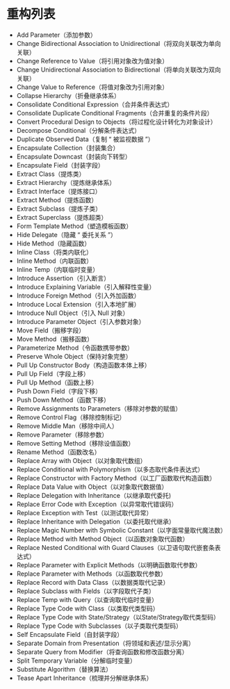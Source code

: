 # 重构列表

* Add Parameter（添加参数）
* Change Bidirectional Association to Unidirectional（将双向关联改为单向关联）
* Change Reference to Value（将引用对象改为值对象）
* Change Unidirectional Association to Bidirectional（将单向关联改为双向关联）
* Change Value to Reference（将值对象改为引用对象）
* Collapse Hierarchy（折叠继承体系）
* Consolidate Conditional Expression（合并条件表达式）
* Consolidate Duplicate Conditional Fragments（合并重复的条件片段）
* Convert Procedural Design to Objects（将过程化设计转化为对象设计）
* Decompose Conditional（分解条件表达式）
* Duplicate Observed Data（复制 “ 被监视数据 ”）
* Encapsulate Collection（封装集合）
* Encapsulate Downcast（封装向下转型）
* Encapsulate Field（封装字段）
* Extract Class（提炼类）
* Extract Hierarchy（提炼继承体系）
* Extract Interface（提炼接口）
* Extract Method（提炼函数）
* Extract Subclass（提炼子类）
* Extract Superclass（提炼超类）
* Form Template Method（塑造模板函数）
* Hide Delegate（隐藏 “ 委托关系 ”）
* Hide Method（隐藏函数）
* Inline Class（将类内联化）
* Inline Method（内联函数）
* Inline Temp（内联临时变量）
* Introduce Assertion（引入断言）
* Introduce Explaining Variable（引入解释性变量）
* Introduce Foreign Method（引入外加函数）
* Introduce Local Extension（引入本地扩展）
* Introduce Null Object（引入 Null  对象）
* Introduce Parameter Object（引入参数对象）
* Move Field（搬移字段）
* Move Method（搬移函数）
* Parameterize Method（令函数携带参数）
* Preserve Whole Object（保持对象完整）
* Pull Up Constructor Body（构造函数本体上移）
* Pull Up Field（字段上移）
* Pull Up Method（函数上移）
*  Push Down Field（字段下移）
* Push Down Method（函数下移）
* Remove Assignments to Parameters（移除对参数的赋值）
* Remove Control Flag（移除控制标记）
* Remove Middle Man（移除中间人）
* Remove Parameter（移除参数）
* Remove Setting Method（移除设值函数）
* Rename Method（函数改名）
* Replace Array with Object（以对象取代数组）
* Replace Conditional with Polymorphism（以多态取代条件表达式）
* Replace Constructor with Factory Method（以工厂函数取代构造函数）
* Replace Data Value with Object（以对象取代数据值）
* Replace Delegation with Inheritance（以继承取代委托)
* Replace Error Code with Exception（以异常取代错误码）
* Replace Exception with Test（以测试取代异常）
* Replace Inheritance with Delegation（以委托取代继承）
* Replace Magic Number with Symbolic Constant（以字面常量取代魔法数）
* Replace Method with Method Object（以函数对象取代函数）
* Replace Nested Conditional with Guard Clauses（以卫语句取代嵌套条表达式）
* Replace Parameter with Explicit Methods（以明确函数取代参数）
* Replace Parameter with Methods（以函数取代参数）
* Replace Record with Data Class（以数据类取代记录）
* Replace Subclass with Fields（以字段取代子类）
* Replace Temp with Query（以查询取代临时变量）
* Replace Type Code with Class（以类取代类型码）
* Replace Type Code with State/Strategy（以State/Strategy取代类型码）
* Replace Type Code with Subclasses（以子类取代类型码）
* Self Encapsulate Field（自封装字段）
* Separate Domain from Presentation（将领域和表述/显示分离）
* Separate Query from Modifier（将查询函数和修改函数分离）
* Split Temporary Variable（分解临时变量）
* Substitute Algorithm（替换算法）
* Tease Apart Inheritance（梳理并分解继承体系）
